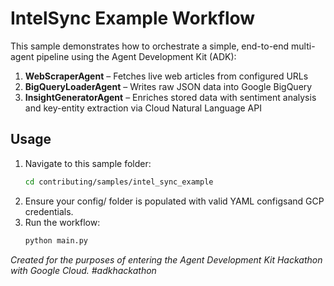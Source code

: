 # IntelSync Example Workflow

This sample demonstrates how to orchestrate a simple, end-to-end multi-agent pipeline using the Agent Development Kit (ADK):

1. **WebScraperAgent** – Fetches live web articles from configured URLs  
2. **BigQueryLoaderAgent** – Writes raw JSON data into Google BigQuery  
3. **InsightGeneratorAgent** – Enriches stored data with sentiment analysis and key-entity extraction via Cloud Natural Language API  

## Usage

1. Navigate to this sample folder:
   ```bash
   cd contributing/samples/intel_sync_example
	```
2. Ensure your config/ folder is populated with valid YAML configsand GCP credentials.
3. Run the workflow:
	```bash
	python main.py
	```
_Created for the purposes of entering the Agent Development Kit Hackathon with Google Cloud. #adkhackathon_
